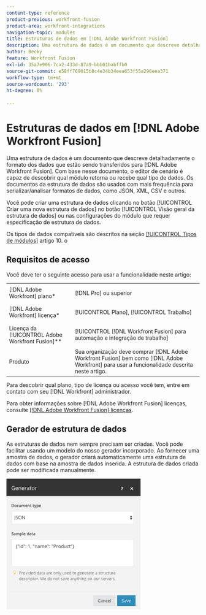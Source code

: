 ```yaml
---
content-type: reference
product-previous: workfront-fusion
product-area: workfront-integrations
navigation-topic: modules
title: Estruturas de dados em [!DNL Adobe Workfront Fusion]
description: Uma estrutura de dados é um documento que descreve detalhadamente o formato dos dados que estão sendo transferidos para o Adobe Workfront Fusion. Com base nesse documento, o editor de cenário é capaz de descobrir qual módulo retorna ou recebe qual tipo de dados. Os documentos da estrutura de dados são usados com mais frequência para serializar/analisar formatos de dados, como JSON, XML, CSV e outros.
author: Becky
feature: Workfront Fusion
exl-id: 35a7e906-7ca2-433d-87a9-bbb01babffb0
source-git-commit: e58ff769015b8c4e34b34eea653f55a296eea371
workflow-type: tm+mt
source-wordcount: '293'
ht-degree: 0%

---
```


# Estruturas de dados em [!DNL Adobe Workfront Fusion]

Uma estrutura de dados é um documento que descreve detalhadamente o formato dos dados que estão sendo transferidos para [!DNL Adobe Workfront Fusion]. Com base nesse documento, o editor de cenário é capaz de descobrir qual módulo retorna ou recebe qual tipo de dados. Os documentos da estrutura de dados são usados com mais frequência para serializar/analisar formatos de dados, como JSON, XML, CSV e outros.

Você pode criar uma estrutura de dados clicando no botão [!UICONTROL Criar uma nova estrutura de dados] no botão [!UICONTROL Visão geral da estrutura de dados] ou nas configurações do módulo que requer especificação de estrutura de dados.

Os tipos de dados compatíveis são descritos na seção [[!UICONTROL Tipos de módulos]](../../workfront-fusion/modules/module-types.md) artigo 10. o

## Requisitos de acesso

Você deve ter o seguinte acesso para usar a funcionalidade neste artigo:

<table style="table-layout:auto">
 <col> 
 <col> 
 <tbody> 
  <tr> 
    <td role="rowheader">[!DNL Adobe Workfront] plano*</td> 
   <td> <p>[!DNL Pro] ou superior</p> </td> 
  </tr> 
  <tr data-mc-conditions=""> 
   <td role="rowheader">[!DNL Adobe Workfront] licença*</td> 
   <td> <p>[!UICONTROL Plano], [!UICONTROL Trabalho]</p> </td> 
  </tr> 
  <tr> 
   <td role="rowheader">Licença da [!UICONTROL Adobe Workfront Fusion]**</td> 
   <td> <p>[!UICONTROL [!DNL Workfront Fusion] para automação e integração de trabalho] </p>  </td> 
  </tr> 
  <tr> 
   <td role="rowheader">Produto</td> 
   <td>Sua organização deve comprar [!DNL Adobe Workfront Fusion] bem como [!DNL Adobe Workfront] para usar a funcionalidade descrita neste artigo.</td> 
  </tr> 
 </tbody> 
</table>

Para descobrir qual plano, tipo de licença ou acesso você tem, entre em contato com seu [!DNL Workfront] administrador.

Para obter informações sobre [!DNL Adobe Workfront Fusion] licenças, consulte [[!DNL Adobe Workfront Fusion] licenças](../../workfront-fusion/get-started/license-automation-vs-integration.md).

## Gerador de estrutura de dados

As estruturas de dados nem sempre precisam ser criadas. Você pode facilitar usando um modelo do nosso gerador incorporado. Ao fornecer uma amostra de dados, o gerador criará automaticamente uma estrutura de dados com base na amostra de dados inserida. A estrutura de dados criada pode ser modificada manualmente.

![](assets/data-structure-generator-350x341.jpg)
